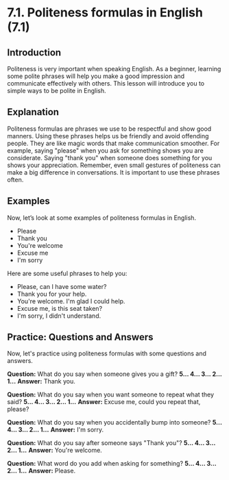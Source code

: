 # 7.1. Politeness formulas in English (7.1)

## Introduction

Politeness is very important when speaking English. As a beginner, learning some polite phrases will help you make a good impression and communicate effectively with others. This lesson will introduce you to simple ways to be polite in English.

## Explanation

Politeness formulas are phrases we use to be respectful and show good manners. Using these phrases helps us be friendly and avoid offending people. They are like magic words that make communication smoother. For example, saying "please" when you ask for something shows you are considerate. Saying "thank you" when someone does something for you shows your appreciation. Remember, even small gestures of politeness can make a big difference in conversations. It is important to use these phrases often.

## Examples

Now, let’s look at some examples of politeness formulas in English.

- Please
- Thank you
- You're welcome
- Excuse me
- I'm sorry

Here are some useful phrases to help you:

- Please, can I have some water?
- Thank you for your help.
- You're welcome. I'm glad I could help.
- Excuse me, is this seat taken?
- I'm sorry, I didn't understand.

## Practice: Questions and Answers

Now, let's practice using politeness formulas with some questions and answers.

**Question:** What do you say when someone gives you a gift?
**5... 4... 3... 2... 1...**
**Answer:** Thank you.

**Question:** What do you say when you want someone to repeat what they said?
**5... 4... 3... 2... 1...**
**Answer:** Excuse me, could you repeat that, please?

**Question:** What do you say when you accidentally bump into someone?
**5... 4... 3... 2... 1...**
**Answer:** I'm sorry.

**Question:** What do you say after someone says "Thank you"?
**5... 4... 3... 2... 1...**
**Answer:** You're welcome.

**Question:** What word do you add when asking for something?
**5... 4... 3... 2... 1...**
**Answer:** Please.
